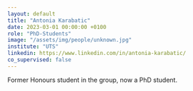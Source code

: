 ```yaml
---
layout: default
title: "Antonia Karabatic"
date: 2023-03-01 00:00:00 +0100
role: "PhD-Students"
image: "/assets/img/people/unknown.jpg"
institute: "UTS"
linkedin: https://www.linkedin.com/in/antonia-karabatic/
co_supervised: false
---
```

Former Honours student in the group, now a PhD student.